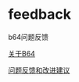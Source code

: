 # feedback
b64问题反馈

[关于B64](https://github.com/b64share/feedback/issues/2)

[问题反馈和改进建议](https://github.com/b64share/feedback/issues/new)
